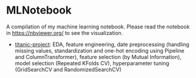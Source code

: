 # MLNotebook
A compilation of my machine learning notebook. Please read the notebook in https://nbviewer.org/ to see the visualization.

* [titanic-project](https://nbviewer.org/github/tmtsmrsl/MLNotebook/blob/main/titanic-project.ipynb): EDA, feature engineering, date preprocessing (handling missing values, standardization and one-hot encoding using Pipeline and ColumnTransformer), feature selection (by Mutual Information), model selection (Repeated KFolds CV), hyperparameter tuning (GridSearchCV and RandomizedSearchCV)
